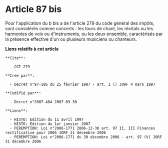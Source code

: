 # Article 87 bis

Pour l'application du b bis a de l'article 279 du code général des impôts, sont considérés comme concerts : les tours de
chant, les récitals ou les harmonies de voix ou d'instruments, ou les deux ensemble, caractérisés par la présence effective
d'un ou plusieurs musiciens ou chanteurs.

**Liens relatifs à cet article**

	**Cite**:

	  - CGI 279

	**Créé par**:

	  - Décret n°97-186 du 25 février 1997 - art. 1 () JORF 4 mars 1997

	**Codifié par**:

	  - Décret n°2007-484 2007-03-30

	**Liens**:

	  - HISTO: Edition du 11 avril 1997
	  - HISTO: Edition du 1er janvier 2007
	  - PEREMPTION: Loi n°2006-1771 2006-12-30 art. 97 II, III Finances rectificative pour 2006 JORF 31 décembre 2006
	  - PEREMPTION: Loi n°2006-1771 du 30 décembre 2006 - art. 97 (V) JORF 31 décembre 2006
